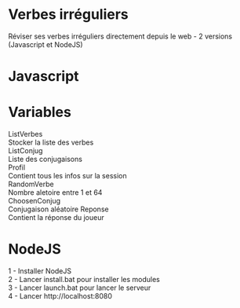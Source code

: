 # Verbes irréguliers
Réviser ses verbes irréguliers directement depuis le web - 2 versions (Javascript et NodeJS)

# Javascript
# Variables
ListVerbes  
Stocker la liste des verbes  
ListConjug  
Liste des conjugaisons  
Profil  
Contient tous les infos sur la session  
RandomVerbe  
Nombre aletoire entre 1 et 64  
ChoosenConjug  
Conjugaison aléatoire
Reponse  
Contient la réponse du joueur

# NodeJS
1 - Installer NodeJS  
2 - Lancer install.bat pour installer les modules  
3 - Lancer launch.bat pour lancer le serveur  
4 - Lancer http://localhost:8080  
